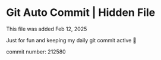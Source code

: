 # Git Auto Commit | Hidden File

This file was added Feb 12, 2025

Just for fun and keeping my daily git commit active 🤪

commit number: 212580
